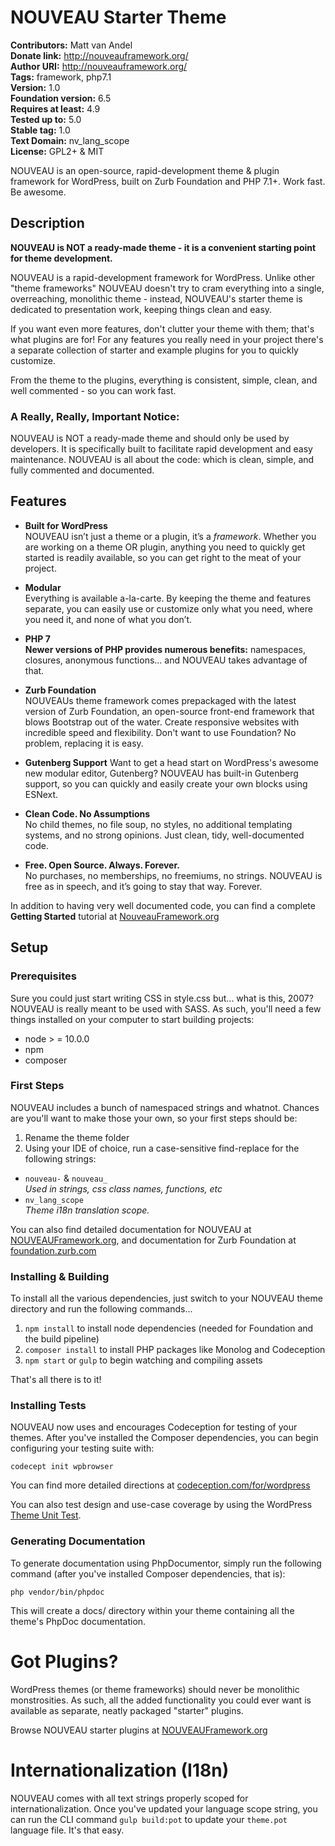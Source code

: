 # NOUVEAU Starter Theme
**Contributors:** Matt van Andel  
**Donate link:** http://nouveauframework.org/  
**Author URI:** http://nouveauframework.org/  
**Tags:** framework, php7.1  
**Version:** 1.0  
**Foundation version:** 6.5  
**Requires at least:** 4.9  
**Tested up to:** 5.0  
**Stable tag:** 1.0  
**Text Domain:** nv_lang_scope  
**License:** GPL2+ & MIT  

NOUVEAU is an open-source, rapid-development theme & plugin framework for WordPress, built on Zurb Foundation and PHP 7.1+. Work fast. Be awesome.

## Description

**NOUVEAU is NOT a ready-made theme - it is a convenient starting point for theme development.**

NOUVEAU is a rapid-development framework for WordPress. Unlike other "theme frameworks" NOUVEAU doesn't try to cram everything into a single, overreaching, monolithic theme - instead, NOUVEAU's starter theme is dedicated to presentation work, keeping things clean and easy.

If you want even more features, don't clutter your theme with them; that's what plugins are for! For any features you really need in your project there's a separate collection of starter and example plugins for you to quickly customize. 

From the theme to the plugins, everything is consistent, simple, clean, and well commented - so you can work fast.

### A Really, Really, Important Notice:
NOUVEAU is NOT a ready-made theme and should only be used by developers. It is specifically built to facilitate rapid development and easy maintenance. NOUVEAU is all about the code: which is clean, simple, and fully commented and documented.

## Features

* **Built for WordPress**  
NOUVEAU isn’t just a theme or a plugin, it’s a _framework_. Whether you are working on a theme OR plugin, anything you need to quickly get started is readily available, so you can get right to the meat of your project.

* **Modular**  
Everything is available a-la-carte. By keeping the theme and features separate, you can easily use or customize only what you need, where you need it, and none of what you don’t.

* **PHP 7**  
**Newer versions of PHP provides numerous benefits:** namespaces, closures, anonymous functions... and NOUVEAU takes advantage of that.

* **Zurb Foundation**  
NOUVEAUs theme framework comes prepackaged with the latest version of Zurb Foundation, an open-source front-end framework that blows Bootstrap out of the water. Create responsive websites with incredible speed and flexibility. Don't want to use Foundation? No problem, replacing it is easy.

* **Gutenberg Support**
Want to get a head start on WordPress's awesome new modular editor, Gutenberg? NOUVEAU has built-in Gutenberg support, so you can quickly and easily create your own blocks using ESNext.

* **Clean Code. No Assumptions**  
No child themes, no file soup, no styles, no additional templating systems, and no strong opinions. Just clean, tidy, well-documented code.

* **Free. Open Source. Always. Forever.**  
No purchases, no memberships, no freemiums, no strings. NOUVEAU is free as in speech, and it’s going to stay that way. Forever.

In addition to having very well documented code, you can find a complete **Getting Started** tutorial at [NouveauFramework.org](http://nouveauframework.org/documentation/getting-started/)

## Setup

### Prerequisites
Sure you could just start writing CSS in style.css but... what is this, 2007? NOUVEAU is really meant to be used with SASS. As such, you'll need a few things installed on your computer to start building projects:

* node > = 10.0.0
* npm
* composer

### First Steps
NOUVEAU includes a bunch of namespaced strings and whatnot. Chances are you'll  want to make those your own, so your first steps should be: 

1. Rename the theme folder
1. Using your IDE of choice, run a case-sensitive find-replace for the following strings:
  * `nouveau-` & `nouveau_`  
    _Used in strings, css class names, functions, etc_ 
  * `nv_lang_scope`  
    _Theme i18n translation scope._

You can also find detailed documentation for NOUVEAU at [NOUVEAUFramework.org](https://nouveauframework.org/documentation/getting-started/), and documentation for Zurb Foundation at [foundation.zurb.com](https://foundation.zurb.com/sites/docs/)

### Installing & Building
To install all the various dependencies, just switch to your NOUVEAU theme directory and run the following commands...

1. `npm install` to install node dependencies (needed for Foundation and the build pipeline)
1. `composer install` to install PHP packages like Monolog and Codeception
1. `npm start` or `gulp` to begin watching and compiling assets

That's all there is to it!

### Installing Tests
NOUVEAU now uses and encourages Codeception for testing of your themes. After you've installed the Composer dependencies, you can begin configuring your testing suite with:

`codecept init wpbrowser`

You can find more detailed directions at [codeception.com/for/wordpress](https://codeception.com/for/wordpress#Install)

You can also test design and use-case coverage by using the WordPress [Theme Unit Test]( http://codex.wordpress.org/Theme_Unit_Test ).

### Generating Documentation
To generate documentation using PhpDocumentor, simply run the following command (after you've installed Composer dependencies, that is):

`php vendor/bin/phpdoc`

This will create a docs/ directory within your theme containing all the theme's PhpDoc documentation.

# Got Plugins?

WordPress themes (or theme frameworks) should never be monolithic monstrosities. As such, all the added functionality you could ever want is available as separate, neatly packaged "starter" plugins.

Browse NOUVEAU starter plugins at [NOUVEAUFramework.org](https://nouveauframework.org/download-nouveau/#plugin-downloads)

# Internationalization (I18n)

NOUVEAU comes with all text strings properly scoped for internationalization. Once you've updated your language scope string, you can run the CLI command `gulp build:pot` to update your `theme.pot` language file. It's that easy.
